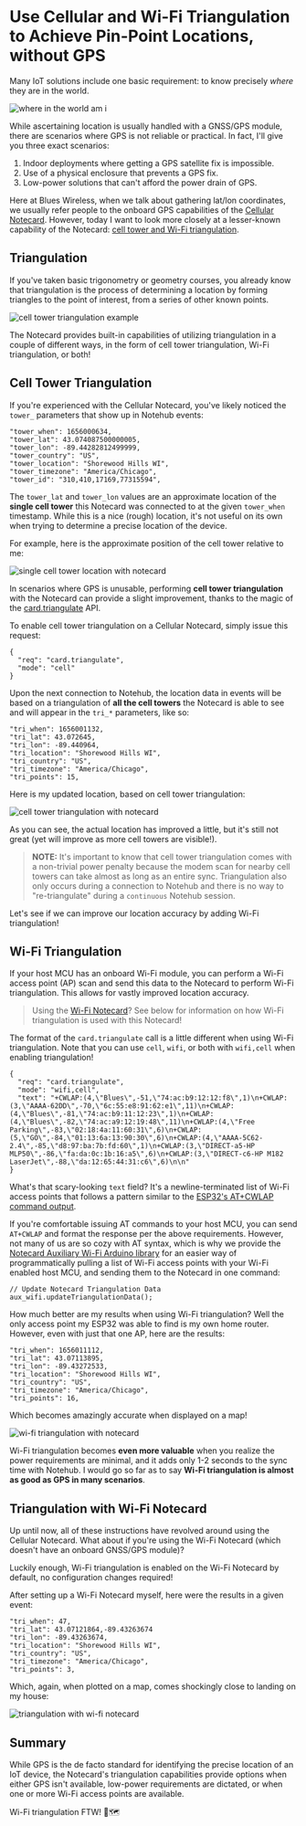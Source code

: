 # Use Cellular and Wi-Fi Triangulation to Achieve Pin-Point Locations, without GPS

Many IoT solutions include one basic requirement: to know precisely _where_ they are in the world.

![where in the world am i](where-am-i.gif)

While ascertaining location is usually handled with a GNSS/GPS module, there are scenarios where GPS is not reliable or practical. In fact, I'll give you three exact scenarios:

1. Indoor deployments where getting a GPS satellite fix is impossible.
2. Use of a physical enclosure that prevents a GPS fix.
3. Low-power solutions that can't afford the power drain of GPS.

Here at Blues Wireless, when we talk about gathering lat/lon coordinates, we usually refer people to the onboard GPS capabilities of the [Cellular Notecard](/products/notecard/). However, today I want to look more closely at a lesser-known capability of the Notecard: [cell tower and Wi-Fi triangulation](https://dev.blues.io/notecard/notecard-walkthrough/time-and-location-requests/#using-cell-tower-and-wi-fi-triangulation).

## Triangulation

If you've taken basic trigonometry or geometry courses, you already know that triangulation is the process of determining a location by forming triangles to the point of interest, from a series of other known points.

![cell tower triangulation example](cell-triangulation.png)

The Notecard provides built-in capabilities of utilizing triangulation in a couple of different ways, in the form of cell tower triangulation, Wi-Fi triangulation, or both!

## Cell Tower Triangulation

If you're experienced with the Cellular Notecard, you've likely noticed the `tower_` parameters that show up in Notehub events:

```
"tower_when": 1656000634,
"tower_lat": 43.074087500000005,
"tower_lon": -89.44282812499999,
"tower_country": "US",
"tower_location": "Shorewood Hills WI",
"tower_timezone": "America/Chicago",
"tower_id": "310,410,17169,77315594",
```

The `tower_lat` and `tower_lon` values are an approximate location of the **single cell tower** this Notecard was connected to at the given `tower_when` timestamp. While this is a nice (rough) location, it's not useful on its own when trying to determine a precise location of the device.

For example, here is the approximate position of the cell tower relative to me:

![single cell tower location with notecard](triangulation-single-cell-tower.png)

In scenarios where GPS is unusable, performing **cell tower triangulation** with the Notecard can provide a slight improvement, thanks to the magic of the [card.triangulate](https://dev.blues.io/reference/notecard-api/card-requests/#card-triangulate) API.

To enable cell tower triangulation on a Cellular Notecard, simply issue this request:

```
{
  "req": "card.triangulate",
  "mode": "cell"
}
```

Upon the next connection to Notehub, the location data in events will be based on a triangulation of **all the cell towers** the Notecard is able to see and will appear in the `tri_*` parameters, like so:

```
"tri_when": 1656001132,
"tri_lat": 43.072645,
"tri_lon": -89.440964,
"tri_location": "Shorewood Hills WI",
"tri_country": "US",
"tri_timezone": "America/Chicago",
"tri_points": 15,
```

Here is my updated location, based on cell tower triangulation:

![cell tower triangulation with notecard](triangulation-cell-towers.png)

As you can see, the actual location has improved a little, but it's still not  great (yet will improve as more cell towers are visible!).

> **NOTE:** It's important to know that cell tower triangulation comes with a non-trivial power penalty because the modem scan for nearby cell towers can take almost as long as an entire sync. Triangulation also only occurs during a connection to Notehub and there is no way to "re-triangulate" during a `continuous` Notehub session.

Let's see if we can improve our location accuracy by adding Wi-Fi triangulation!

## Wi-Fi Triangulation

If your host MCU has an onboard Wi-Fi module, you can perform a Wi-Fi access point (AP) scan and send this data to the Notecard to perform Wi-Fi triangulation. This allows for vastly improved location accuracy.

> Using the [Wi-Fi Notecard](/products/wifi-notecard/)? See below for information on how Wi-Fi triangulation is used with this Notecard!

The format of the `card.triangulate` call is a little different when using Wi-Fi triangulation. Note that you can use `cell`, `wifi`, or both with `wifi,cell` when enabling triangulation!

```
{
  "req": "card.triangulate",
  "mode": "wifi,cell",
  "text": "+CWLAP:(4,\"Blues\",-51,\"74:ac:b9:12:12:f8\",1)\n+CWLAP:(3,\"AAAA-62DD\",-70,\"6c:55:e8:91:62:e1\",11)\n+CWLAP:(4,\"Blues\",-81,\"74:ac:b9:11:12:23\",1)\n+CWLAP:(4,\"Blues\",-82,\"74:ac:a9:12:19:48\",11)\n+CWLAP:(4,\"Free Parking\",-83,\"02:18:4a:11:60:31\",6)\n+CWLAP:(5,\"GO\",-84,\"01:13:6a:13:90:30\",6)\n+CWLAP:(4,\"AAAA-5C62-2.4\",-85,\"d8:97:ba:7b:fd:60\",1)\n+CWLAP:(3,\"DIRECT-a5-HP MLP50\",-86,\"fa:da:0c:1b:16:a5\",6)\n+CWLAP:(3,\"DIRECT-c6-HP M182 LaserJet\",-88,\"da:12:65:44:31:c6\",6)\n\n"
}
```

What's that scary-looking `text` field? It's a newline-terminated list of Wi-Fi access points that follows a pattern similar to the [ESP32's AT+CWLAP command output](https://docs.espressif.com/projects/esp-at/en/latest/esp32/AT_Command_Set/Wi-Fi_AT_Commands.html#id17).

If you're comfortable issuing AT commands to your host MCU, you can send `AT+CWLAP` and format the response per the above requirements. However, not many of us are so cozy with AT syntax, which is why we provide the 
[Notecard Auxiliary Wi-Fi Arduino library](https://github.com/blues/notecard-aux-wifi) 
for an easier way of programmatically pulling a list of Wi-Fi access points with 
your Wi-Fi enabled host MCU, and sending them to the Notecard in one command:

```
// Update Notecard Triangulation Data
aux_wifi.updateTriangulationData();
```

How much better are my results when using Wi-Fi triangulation? Well the only access point my ESP32 was able to find is my own home router. However, even with just that one AP, here are the results:

```
"tri_when": 1656011112,
"tri_lat": 43.07113895,
"tri_lon": -89.43272533,
"tri_location": "Shorewood Hills WI",
"tri_country": "US",
"tri_timezone": "America/Chicago",
"tri_points": 16,
```

Which becomes amazingly accurate when displayed on a map!

![wi-fi triangulation with notecard](triangulation-cell-wifi.png)

Wi-Fi triangulation becomes **even more valuable** when you realize the power requirements are minimal, and it adds only 1-2 seconds to the sync time with Notehub. I would go so far as to say **Wi-Fi triangulation is almost as good as GPS in many scenarios**.

## Triangulation with Wi-Fi Notecard

Up until now, all of these instructions have revolved around using the Cellular Notecard. What about if you're using the Wi-Fi Notecard (which doesn't have an onboard GNSS/GPS module)?

Luckily enough, Wi-Fi triangulation is enabled on the Wi-Fi Notecard by default, no configuration changes required!

After setting up a Wi-Fi Notecard myself, here were the results in a given event:

```
"tri_when": 47,
"tri_lat": 43.07121864,-89.43263674
"tri_lon": -89.43263674,
"tri_location": "Shorewood Hills WI",
"tri_country": "US",
"tri_timezone": "America/Chicago",
"tri_points": 3,
```

Which, again, when plotted on a map, comes shockingly close to landing on my house:

![triangulation with wi-fi notecard](triangulation-wifi-notecard.png)

## Summary

While GPS is the de facto standard for identifying the precise location of an IoT device, the Notecard's triangulation capabilities provide options when either GPS isn't available, low-power requirements are dictated, or when one or more Wi-Fi access points are available.

Wi-Fi triangulation FTW! 📍🗺